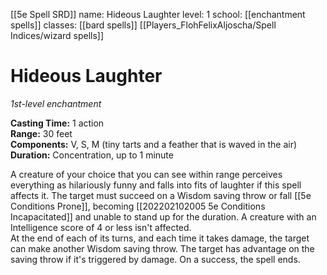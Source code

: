 [[5e Spell SRD]]
name: Hideous Laughter
level: 1
school: [[enchantment spells]]
classes: [[bard spells]]
         [[Players_FlohFelixAljoscha/Spell Indices/wizard spells]]

# Hideous Laughter 
_1st-level enchantment_ 

**Casting Time:** 1 action    
**Range:** 30 feet    
**Components:** V, S, M (tiny tarts and a feather that is waved in the air)    
**Duration:** Concentration, up to 1 minute 

A creature of your choice that you can see within range perceives everything as hilariously funny and falls into fits of laughter if this spell affects it. The target must succeed on a Wisdom saving throw or fall [[5e Conditions Prone]], becoming [[202202102005 5e Conditions  Incapacitated]] and unable to stand up for the duration. A creature with an Intelligence score of 4 or less isn't affected.    
At the end of each of its turns, and each time it takes damage, the target can make another Wisdom saving throw. The target has advantage on the saving throw if it's triggered by damage. On a success, the spell ends. 